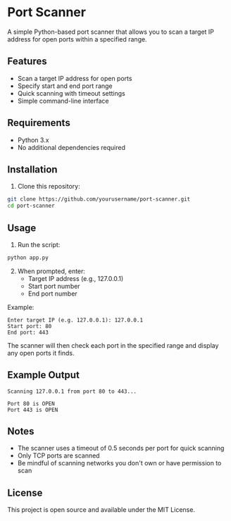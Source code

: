 # Port Scanner

A simple Python-based port scanner that allows you to scan a target IP address for open ports within a specified range.

## Features

- Scan a target IP address for open ports
- Specify start and end port range
- Quick scanning with timeout settings
- Simple command-line interface

## Requirements

- Python 3.x
- No additional dependencies required

## Installation

1. Clone this repository:
```bash
git clone https://github.com/yourusername/port-scanner.git
cd port-scanner
```

## Usage

1. Run the script:
```bash
python app.py
```

2. When prompted, enter:
   - Target IP address (e.g., 127.0.0.1)
   - Start port number
   - End port number

Example:
```
Enter target IP (e.g. 127.0.0.1): 127.0.0.1
Start port: 80
End port: 443
```

The scanner will then check each port in the specified range and display any open ports it finds.

## Example Output

```
Scanning 127.0.0.1 from port 80 to 443...

Port 80 is OPEN
Port 443 is OPEN
```

## Notes

- The scanner uses a timeout of 0.5 seconds per port for quick scanning
- Only TCP ports are scanned
- Be mindful of scanning networks you don't own or have permission to scan

## License

This project is open source and available under the MIT License. 